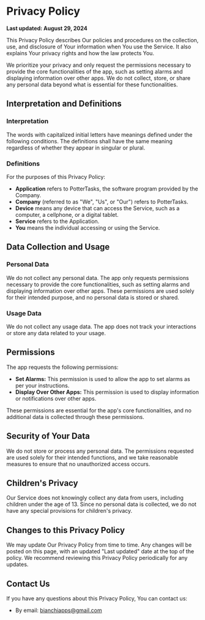 <html lang="en">
<head>
    <meta charset="UTF-8">
    <meta name="viewport" content="width=device-width, initial-scale=1.0">
</head>
<body>

<h1>Privacy Policy</h1>
<p><strong>Last updated: August 29, 2024</strong></p>

<p>This Privacy Policy describes Our policies and procedures on the collection, use, and disclosure of Your information when You use the Service. It also explains Your privacy rights and how the law protects You.</p>

<p>We prioritize your privacy and only request the permissions necessary to provide the core functionalities of the app, such as setting alarms and displaying information over other apps. We do not collect, store, or share any personal data beyond what is essential for these functionalities.</p>

<h2>Interpretation and Definitions</h2>

<h3>Interpretation</h3>
<p>The words with capitalized initial letters have meanings defined under the following conditions. The definitions shall have the same meaning regardless of whether they appear in singular or plural.</p>

<h3>Definitions</h3>
<p>For the purposes of this Privacy Policy:</p>
<ul>
    <li><strong>Application</strong> refers to PotterTasks, the software program provided by the Company.</li>
    <li><strong>Company</strong> (referred to as "We", "Us", or "Our") refers to PotterTasks.</li>
    <li><strong>Device</strong> means any device that can access the Service, such as a computer, a cellphone, or a digital tablet.</li>
    <li><strong>Service</strong> refers to the Application.</li>
    <li><strong>You</strong> means the individual accessing or using the Service.</li>
</ul>

<h2>Data Collection and Usage</h2>

<h3>Personal Data</h3>
<p>We do not collect any personal data. The app only requests permissions necessary to provide the core functionalities, such as setting alarms and displaying information over other apps. These permissions are used solely for their intended purpose, and no personal data is stored or shared.</p>

<h3>Usage Data</h3>
<p>We do not collect any usage data. The app does not track your interactions or store any data related to your usage.</p>

<h2>Permissions</h2>

<p>The app requests the following permissions:</p>
<ul>
    <li><strong>Set Alarms:</strong> This permission is used to allow the app to set alarms as per your instructions.</li>
    <li><strong>Display Over Other Apps:</strong> This permission is used to display information or notifications over other apps.</li>
</ul>
<p>These permissions are essential for the app's core functionalities, and no additional data is collected through these permissions.</p>

<h2>Security of Your Data</h2>
<p>We do not store or process any personal data. The permissions requested are used solely for their intended functions, and we take reasonable measures to ensure that no unauthorized access occurs.</p>

<h2>Children's Privacy</h2>
<p>Our Service does not knowingly collect any data from users, including children under the age of 13. Since no personal data is collected, we do not have any special provisions for children's privacy.</p>

<h2>Changes to this Privacy Policy</h2>
<p>We may update Our Privacy Policy from time to time. Any changes will be posted on this page, with an updated "Last updated" date at the top of the policy. We recommend reviewing this Privacy Policy periodically for any updates.</p>

<h2>Contact Us</h2>
<p>If you have any questions about this Privacy Policy, You can contact us:</p>
<ul>
    <li>By email: <a href="mailto:bianchiapps@gmail.com">bianchiapps@gmail.com</a></li>
</ul>

</body>
</html>
